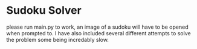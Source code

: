 # Sudoku Solver

please run main.py to work, an image of a sudoku will have to be opened when prompted to.
I have also included several different attempts to solve the problem some being incredably slow.
